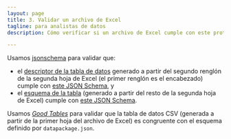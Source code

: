 ```yaml
---
layout: page
title: 3. Validar un archivo de Excel
tagline: para analistas de datos
description: Cómo verificar si un archivo de Excel cumple con este protocolo

---
```


Usamos [jsonschema](https://github.com/Julian/jsonschema) para validar que:

- el [descriptor de la tabla de datos](http://frictionlessdata.io/specs/tabular-data-resource/) generado a partir del segundo renglón de la segunda hoja de Excel (el primer renglón es el encabezado) cumple con [este JSON Schema](http://frictionlessdata.io/schemas/tabular-data-resource.json), y
- el [esquema de la tabla](http://frictionlessdata.io/specs/table-schema/) (generado a partir del resto de la segunda hoja de Excel) cumple con [este JSON Schema](http://frictionlessdata.io/schemas/table-schema.json).

Usamos [_Good Tables_](https://github.com/frictionlessdata/goodtables-py) para validar que la tabla de datos CSV (generada a partir de la primer hoja del archivo de Excel) es congruente con el esquema definido por `datapackage.json`.
